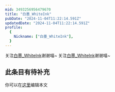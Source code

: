 ```yaml
---
mid: 3493256956479670
title: "白墨_WhiteInk"
pubDate: "2024-11-04T11:22:14.591Z"
updatedDate: "2024-11-04T11:22:14.591Z"
profile:
  {
    Nickname: ["白墨_WhiteInk"],
  }
---
```


关注[白墨_WhiteInk](https://space.bilibili.com/3493256956479670)谢谢喵~ 关注[白墨_WhiteInk](https://space.bilibili.com/3493256956479670)谢谢喵~

## 此条目有待补充
你可以在[这里](https://github.com/Yuhanawa/VTuber.ICU/edit/master/src/content/v/白墨_WhiteInk/index.md)编辑本文

